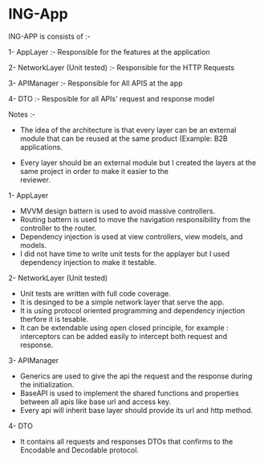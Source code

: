 # ING-App

ING-APP is consists of :- 

 1- AppLayer                   :- Responsible for the features at the application
 
 2- NetworkLayer (Unit tested) :- Responsible for the HTTP Requests
 
 3- APIManager                 :- Responsible for All APIS at the app 
 
 4- DTO                        :- Resposible for all APIs' request and response model 

 
 Notes :- 
 
 - The idea of the architecture is that every layer can be an external module that can be reused at the same product (Example:
   B2B applications.
   
 - Every layer should be an external module but I created the layers at the same project in order to make it easier to the  
  reviewer.
 
 
1- AppLayer 
 
 - MVVM design battern is used to avoid massive controllers.
 - Routing battern is used to move the navigation responsibility from the controller to the router.
 - Dependency injection is used at view controllers, view models, and models.
 - I did not have time to write unit tests for the applayer but I used dependency injection to make it testable.
 
2- NetworkLayer (Unit tested)

- Unit tests are written with full code coverage.
- It is desinged to be a simple network layer that serve the app.
- It is using protocol oriented programming and dependency injection therfore it is tesable.
- It can be extendable using open closed principle, for example : interceptors can be added easily to intercept both request and response.

3- APIManager

- Generics are used to give the api the request and the response during the initialization.
- BaseAPI is used to implement the shared functions and properties between all apis like base url and access key.
- Every api will inherit base layer should provide its url and http method.

4- DTO

- It contains all requests and responses DTOs that confirms to the Encodable and Decodable protocol. 
